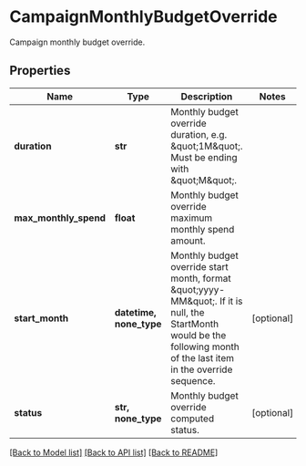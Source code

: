 # CampaignMonthlyBudgetOverride

Campaign monthly budget override.

## Properties
Name | Type | Description | Notes
------------ | ------------- | ------------- | -------------
**duration** | **str** | Monthly budget override duration, e.g. \&quot;1M\&quot;. Must be ending with \&quot;M\&quot;. | 
**max_monthly_spend** | **float** | Monthly budget override maximum monthly spend amount. | 
**start_month** | **datetime, none_type** | Monthly budget override start month, format \&quot;yyyy-MM\&quot;. If it is null, the StartMonth would be the following month of the last item in the override sequence. | [optional] 
**status** | **str, none_type** | Monthly budget override computed status. | [optional] 

[[Back to Model list]](../README.md#documentation-for-models) [[Back to API list]](../README.md#documentation-for-api-endpoints) [[Back to README]](../README.md)


